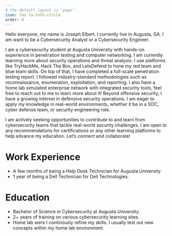 ```yaml
---
# the default layout is 'page'
icon: fas fa-info-circle
order: 4
---
```


Hello everyone, my name is Joseph Elbert. I currently live in Augusta, GA. I am want to be a Cybersecurity Analyst or a Cybersecurity Engineer.

I am a cybersecurity student at Augusta University with hands-on experience in penetration testing and computer networking. I am currently learning more about security operations and threat analysis. I use platforms like TryHackMe, Hack The Box, and LetsDefend to hone my red team and blue team skills. On top of that, I have completed a full-scale penetration testing report. I followed industry-standard methodologies such as reconnaissance, enumeration, exploitation, and reporting. I also have a home lab simulated enterprise network with integrated security tools, feel free to reach out to me to learn more about it! Beyond offensive security, I have a growing interest in defensive security operations. I am eager to apply my knowledge in real-world environments, whether it be in a SOC, cyber defense team, or security engineering role.

I am actively seeking opportunities to contribute to and learn from cybersecurity teams that tackle real-world security challenges. I am open to any recommendations for certifications or any other learning platforms to help advance my education. Let’s connect and collaborate!

# Work Experience
- A few months of being a Help Desk Technician for Augusta University. 
- 1 year of being a Dell Technician for Dell Technologies.

# Education
- Bachelor of Science in Cybersecurity at Augusta University.
- 2+ years of training on various cybersecurity learning sites.
- Home lab were I continously refine my skills. I usually test out new concepts within my home lab environment.

